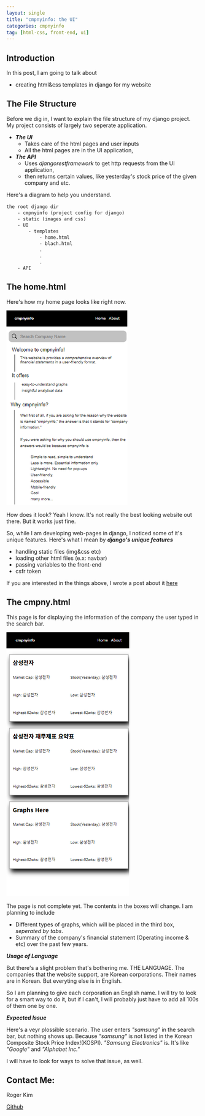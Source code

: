 ```yaml
---
layout: single
title: "cmpnyinfo: the UI"
categories: cmpnyinfo
tag: [html-css, front-end, ui]
---
```


## Introduction

In this post, I am going to talk about
- creating html&css templates in django for my website

## The File Structure
Before we dig in, I want to explain the file structure of my django project. My project consists of largely two seperate application.
- ***The UI***
    - Takes care of the html pages and user inputs
    - All the html pages are in the UI application,
- ***The API***
    - Uses _djangorestframework_ to get http requests from the UI application, 
    - then returns certain values, like yesterday's stock price of the given company and etc.

Here's a diagram to help you understand.
```
the root django dir
    - cmpnyinfo (project config for django)
    - static (images and css)
    - UI
        - templates
            - home.html
            - blach.html
            .
            .
            .
    - API
```

## The home.html
Here's how my home page looks like right now.

![](/assets/img/cmpnyinfo_home_page.png)
 
How does it look? Yeah I know. It's not really the best looking website out there. But it works just fine.

So, while I am developing web-pages in django, I noticed some of it's unique features. Here's what I mean by ***django's unique features***
- handling static files (img&css etc)
- loading other html files (e.x: navbar)
- passing variables to the front-end
- csfr token

If you are interested in the things above, I wrote a post about it [here](https://kmsrogerkim.github.io/django/django-html-features/)

## The cmpny.html
This page is for displaying the information of the company the user typed in the search bar.

![](/assets/img/cmpnyinfo_cmpny_page.png)

The page is not complete yet. The contents in the boxes will change. I am planning to include
- Different types of graphs, which will be placed in the third box, _seperated by tabs_.
- Summary of the company's financial statement (Operating income & etc) over the past few years.


***Usage of Language***

But there's a slight problem that's bothering me. THE LANGUAGE. The companies that the website support, are Korean corporations. Their names are in Korean. But everyting else is in English.

So I am planning to give each corporation an English name. I will try to look for a smart way to do it, but if I can't, I will probably just have to add all 100s of them one by one.

***Expected Issue***

Here's a veyr plossible scenario. The user enters _"samsung"_ in the search bar, but nothing shows up. Because _"samsung"_ is not listed in the Korean Composite Stock Price Index!(KOSPI). _"Samsung Electronics"_ is. It's like _"Google"_ and _"Alphabet Inc."_

I will have to look for ways to solve that issue, as well.

## Contact Me:

Roger Kim

[Github](https://github.com/kmsrogerkim)

